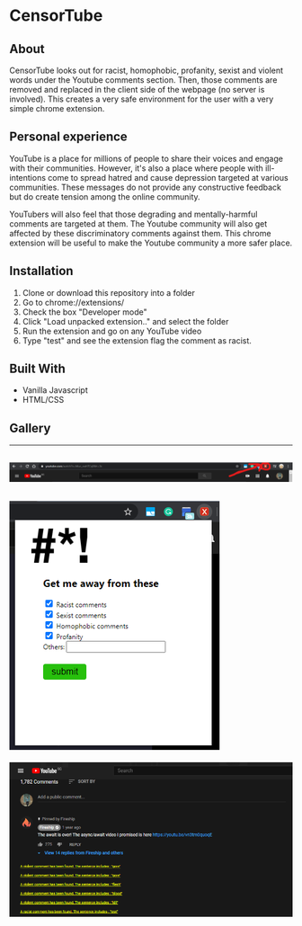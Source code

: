 # CensorTube  

## About
CensorTube looks out for racist, homophobic, profanity, sexist and violent words under the Youtube comments section. Then, those comments are removed and replaced in the client side of the webpage (no server is involved). This creates a very safe environment for the user with a very simple chrome extension.

## Personal experience
YouTube is a place for millions of people to share their voices and engage with their communities.
However, it's also a place where people with ill-intentions come to spread hatred and cause depression targeted at various communities. These messages do not provide any constructive feedback but do create tension among the online community.

YouTubers will also feel that those degrading and mentally-harmful comments are targeted at them. The Youtube community will also get affected by these discriminatory comments against them. This chrome extension will be useful to make the Youtube community a more safer place.

## Installation
1. Clone or download this repository into a folder
2. Go to chrome://extensions/
3. Check the box "Developer mode"
4. Click "Load unpacked extension.." and select the folder
5. Run the extension and go on any YouTube video
6. Type "test" and see the extension flag the comment as racist.     

## Built With
- Vanilla Javascript
- HTML/CSS

## Gallery
---
![extension](img/extension.png)
---
![popup](img/popup.png)
---
![comments](img/comments.png)
